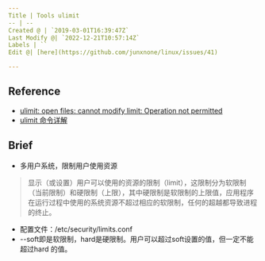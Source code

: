 ```yaml
---
Title | Tools ulimit
-- | --
Created @ | `2019-03-01T16:39:47Z`
Last Modify @| `2022-12-21T10:57:14Z`
Labels | ``
Edit @| [here](https://github.com/junxnone/linux/issues/41)

---
```


## Reference
- [ulimit: open files: cannot modify limit: Operation not permitted](https://blog.csdn.net/leshami/article/details/8749773)
- [ulimit 命令详解](https://www.cnblogs.com/zengkefu/p/5649407.html)


## Brief
- 多用户系统，限制用户使用资源

> 显示（或设置）用户可以使用的资源的限制（limit），这限制分为软限制（当前限制）和硬限制（上限），其中硬限制是软限制的上限值，应用程序在运行过程中使用的系统资源不超过相应的软限制，任何的超越都导致进程的终止。

- 配置文件：/etc/security/limits.conf
- --soft即是软限制，hard是硬限制。用户可以超过soft设置的值，但一定不能超过hard 的值。
